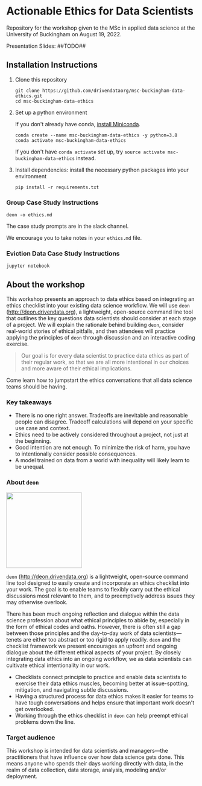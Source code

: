 # Actionable Ethics for Data Scientists

Repository for the workshop given to the MSc in applied data science at the University of Buckingham on August 19, 2022.

Presentation Slides: ##TODO##

## Installation Instructions

1. Clone this repository
    ```shell
    git clone https://github.com/drivendataorg/msc-buckingham-data-ethics.git
    cd msc-buckingham-data-ethics
    ```
2. Set up a python environment
   
    If you don't already have conda, [install Miniconda](https://docs.conda.io/en/latest/miniconda.html).

    ```shell
    conda create --name msc-buckingham-data-ethics -y python=3.8
    conda activate msc-buckingham-data-ethics
    ```
    If you don't have `conda activate` set up, try `source activate msc-buckingham-data-ethics` instead.

3. Install dependencies: install the necessary python packages into your environment
    ```shell
    pip install -r requirements.txt
    ```

### Group Case Study Instructions

```shell
deon -o ethics.md
```

The case study prompts are in the slack channel.

We encourage you to take notes in your `ethics.md` file.

### Eviction Data Case Study Instructions

```shell
jupyter notebook
```

## About the workshop

This workshop presents an approach to data ethics based on integrating an ethics checklist into your existing data science workflow. We will use `deon` (http://deon.drivendata.org), a lightweight, open-source command line tool that outlines the key questions data scientists should consider at each stage of a project. We will explain the rationale behind building `deon`, consider real-world stories of ethical pitfalls, and then attendees will practice applying the principles of `deon` through discussion and an interactive coding exercise.

> Our goal is for every data scientist to practice data ethics as part of their regular work, so that we are all more intentional in our choices and more aware of their ethical implications.

Come learn how to jumpstart the ethics conversations that all data science teams should be having.

### Key takeaways

- There is no one right answer. Tradeoffs are inevitable and reasonable people can disagree. Tradeoff calculations will depend on your specific use case and context.
- Ethics need to be actively considered throughout a project, not just at the beginning.
- Good intention are not enough. To minimize the risk of harm, you have to intentionally consider possible consequences.
- A model trained on data from a world with inequality will likely learn to be unequal.

### About `deon`

<a href="http://deon.drivendata.org/"><img src="https://s3.amazonaws.com/drivendata-public-assets/deon.png" width=200/></a>

`deon` (http://deon.drivendata.org) is a lightweight, open-source command line tool designed to easily create and incorporate an ethics checklist into your work. The goal is to enable teams to flexibly carry out the ethical discussions most relevant to them, and to preemptively address issues they may otherwise overlook. 

There has been much ongoing reflection and dialogue within the data science profession about what ethical principles to abide by, especially in the form of ethical codes and oaths. However, there is often still a gap between those principles and the day-to-day work of data scientists—tenets are either too abstract or too rigid to apply readily. `deon` and the checklist framework we present encourages an upfront and ongoing dialogue about the different ethical aspects of your project. By closely integrating data ethics into an ongoing workflow, we as data scientists can cultivate ethical intentionality in our work.

- Checklists connect principle to practice and enable data scientists to exercise their data ethics muscles, becoming better at issue-spotting, mitigation, and navigating subtle discussions.
- Having a structured process for data ethics makes it easier for teams to have tough conversations and helps ensure that important work doesn't get overlooked.
- Working through the ethics checklist in `deon` can help preempt ethical problems down the line.

### Target audience

This workshop is intended for data scientists and managers—the practitioners that have influence over how data science gets done. This means anyone who spends their days working directly with data, in the realm of data collection, data storage, analysis, modeling and/or deployment.